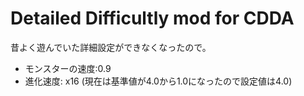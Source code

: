 # Detailed Difficultly mod for CDDA
昔よく遊んでいた詳細設定ができなくなったので。
- モンスターの速度:0.9
- 進化速度: x16 (現在は基準値が4.0から1.0になったので設定値は4.0)